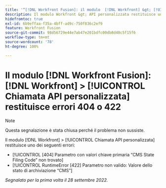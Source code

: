 ```yaml
---
title: '“[!DNL Workfront Fusion]: il modulo  [!DNL Workfront] &gt; [!UICONTROL Chiamata API personalizzata] restituisce errori 404 o 422”'
description: Il modulo Workfront &gt; API personalizzata restituisce un errore.
hidefromtoc: true
exl-id: 6b9effaa-f35a-4bff-ad9c-750f836c2ef9
feature: Workfront Fusion
source-git-commit: 98d56729e44e7ab47e201bdfc00db8d40c5f15f6
workflow-type: tm+mt
source-wordcount: '78'
ht-degree: 100%

---
```


# Il modulo [!DNL Workfront Fusion]: [!DNL Workfront] > [!UICONTROL Chiamata API personalizzata] restituisce errori 404 o 422

>[!NOTE]
>
>Questa segnalazione è stata chiusa perché il problema non sussiste.

Il modulo [!DNL Workfront] > [!UICONTROL Chiamata API personalizzata] restituisce uno dei seguenti errori:

* [!UICONTROL [404] Parametro con valori chiave primaria “CMS State Filing Code” non trovato]
* [!UICONTROL RuntimeError [422] Parametro non valido: Valore dello stato di archiviazione “CMS”]

_Segnalato per la prima volta il 28 settembre 2022._
